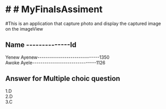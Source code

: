 # # # MyFinalsAssiment
#This is an application that capture photo and display the captured image on the imageView<br>
## Name --------------Id<br>
Yenew Ayenew------------------------------1350<br>
Awoke Ayele-------------------------------1126<br>
## Answer for Multiple choic question
1.D <br>
2.D <br>
3.C <br>
